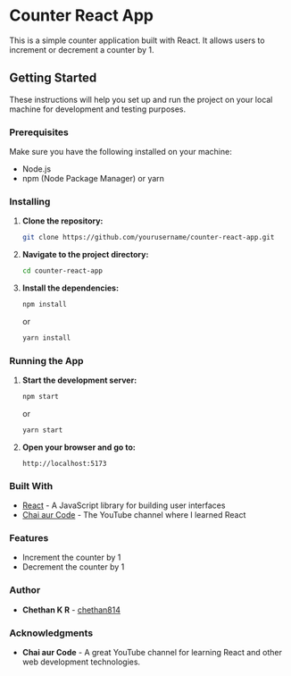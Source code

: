 # Counter React App

This is a simple counter application built with React. It allows users to increment or decrement a counter by 1.

## Getting Started

These instructions will help you set up and run the project on your local machine for development and testing purposes.

### Prerequisites

Make sure you have the following installed on your machine:

- Node.js
- npm (Node Package Manager) or yarn

### Installing

1. **Clone the repository:**

    ```bash
    git clone https://github.com/yourusername/counter-react-app.git
    ```

2. **Navigate to the project directory:**

    ```bash
    cd counter-react-app
    ```

3. **Install the dependencies:**

    ```bash
    npm install
    ```

    or

    ```bash
    yarn install
    ```

### Running the App

1. **Start the development server:**

    ```bash
    npm start
    ```

    or

    ```bash
    yarn start
    ```

2. **Open your browser and go to:**

    ```
    http://localhost:5173
    ```

### Built With

- [React](https://reactjs.org/) - A JavaScript library for building user interfaces
- [Chai aur Code](https://www.youtube.com/channel/UChPxqdfDbulLEPqGdDHV9DQ) - The YouTube channel where I learned React

### Features

- Increment the counter by 1
- Decrement the counter by 1

### Author

- **Chethan K R** - [chethan814](https://github.com/Chethan814)

### Acknowledgments

- **Chai aur Code** - A great YouTube channel for learning React and other web development technologies.

